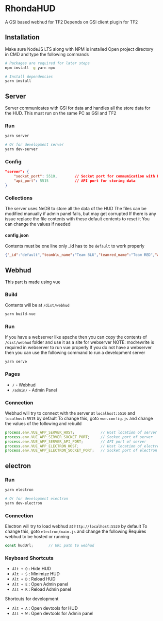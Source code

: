 # RhondaHUD

A GSI based webhud for TF2
Depends on GSI client plugin for TF2

## Installation

Make sure NodeJS LTS along with NPM is installed
Open project directory in CMD and type the following commands

```bash
# Packages are required for later steps
npm install -g yarn npx

# Install dependencies
yarn install
```

## Server

Server communicates with GSI for data and handles all the store data for the HUD.
This must run on the same PC as GSI and TF2

### Run

```bash
yarn server

# Or for development server
yarn dev-server
```

### Config

```json
"server": {
    "socket_port": 5510,        // Socket port for communication with HUD
    "api_port": 5515            // API port for storing data
}
```

### Collections

The server uses NeDB to store all the data of the HUD
The files can be modified manually if admin panel fails, but may get corrupted
If there is any issue replace the file contents with these default contents to reset it
You can change the values if needed

#### config.json

Contents must be one line only
_id has to be `default` to work properly

```json
{"_id":"default","teamblu_name":"Team BLU","teamred_name":"Team RED","announcements":[{"type":"SeriesScore"}],"announcementsDelay":"60","seriesBestOf":"5","seriesWinsTeamBlu":"0","seriesWinsTeamRed":"0"}
```

## Webhud

This part is made using vue

### Build

Contents will be at `/dist/webhud`

```bash
yarn build-vue
```

### Run

If you have a webserver like apache then you can copy the contents of `/dist/webhud` folder and use it as a site for webserver
NOTE: modrewrite is required in webserver to run vue properly
If you do not have a webserver then you can use the following command to run a development server

```bash
yarn serve
```

### Pages

- `/` - Webhud
- `/admin/` - Admin Panel

### Connection

Webhud will try to connect with the server at `localhost:5510` and `localhost:5515` by default
To change this, goto `vue.config.js` and change the values of the following and rebuild

```js
process.env.VUE_APP_SERVER_HOST;            // Host location of server
process.env.VUE_APP_SERVER_SOCKET_PORT;     // Socket port of server
process.env.VUE_APP_SERVER_API_PORT;        // API port of server
process.env.VUE_APP_ELECTRON_HOST;          // Host location of electron (required if running webhud inside electron)
process.env.VUE_APP_ELECTRON_SOCKET_PORT;   // Socket port of electron (required if running webhud inside electron)
```

## electron

### Run

```bash
yarn electron

# Or for development electron
yarn dev-electron
```

### Connection

Electron will try to load webhud at `http://localhost:5520` by default
To change this, goto `electron/main.js` and change the following
Requires webhud to be hosted or running

```js
const hudUrl;       // URL path to webhud
```

### Keyboard Shortcuts

- `Alt + Q` : Hide HUD
- `Alt + S` : Minimize HUD
- `Alt + D` : Reload HUD
- `Alt + E` : Open Admin panel
- `Alt + R` : Reload Admin panel

Shortcuts for development

- `Alt + A` : Open devtools for HUD
- `Alt + W` : Open devtools for Admin panel
  
